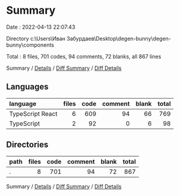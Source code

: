 # Summary

Date : 2022-04-13 22:07:43

Directory c:\Users\Иван Забурдаев\Desktop\degen-bunny\degen-bunny\components

Total : 8 files,  701 codes, 94 comments, 72 blanks, all 867 lines

Summary / [Details](details.md) / [Diff Summary](diff.md) / [Diff Details](diff-details.md)

## Languages
| language | files | code | comment | blank | total |
| :--- | ---: | ---: | ---: | ---: | ---: |
| TypeScript React | 6 | 609 | 94 | 66 | 769 |
| TypeScript | 2 | 92 | 0 | 6 | 98 |

## Directories
| path | files | code | comment | blank | total |
| :--- | ---: | ---: | ---: | ---: | ---: |
| . | 8 | 701 | 94 | 72 | 867 |

Summary / [Details](details.md) / [Diff Summary](diff.md) / [Diff Details](diff-details.md)